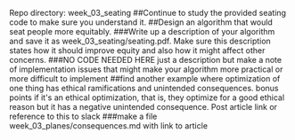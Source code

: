 Repo directory: week_03_seating
##Continue to study the provided seating code to make sure you understand it.
##Design an algorithm that would seat people more equitably.
###Write up a description of your algorithm and save it as week_03_seating/seating.pdf. Make sure this description states how it should improve equity and also how it might affect other concerns.
###NO CODE NEEDED HERE just a description but make a note of implementation issues that might make your algorithm more practical or more difficult to implement
##find another example where optimization of one thing has ethical ramifications and unintended consequences. bonus points if it's an ethical optimization, that is, they optimize for a good ethical reason but it has a negative unintended consequence. Post article link or reference to this to slack
###make a file week_03_planes/consequences.md  with link to article
